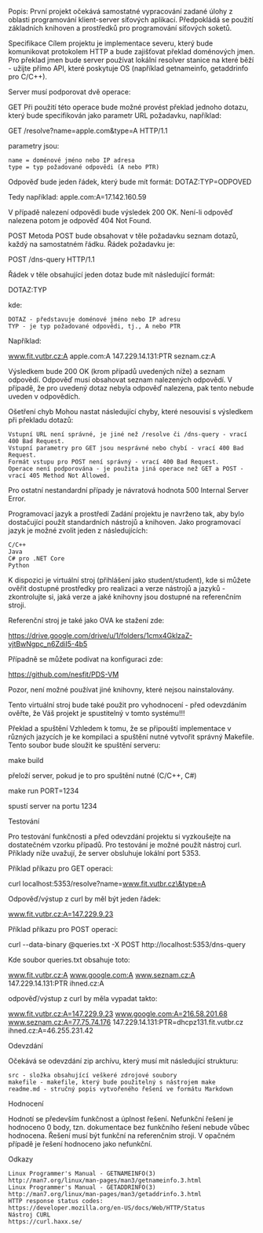Popis:
První projekt očekává samostatné vypracování zadané úlohy z oblasti programování klient-server síťových aplikací. Předpokládá se použití základních knihoven a prostředků pro programování síťových soketů. 

Specifikace
Cílem projektu je implementace severu, který bude komunikovat protokolem HTTP a bude zajišťovat překlad doménových jmen. Pro překlad jmen bude server používat lokální resolver stanice na které běží - užijte přímo API, které poskytuje OS (například getnameinfo, getaddrinfo pro C/C++). 

Server musí podporovat dvě operace:

GET
Při použití této operace bude možné provést překlad jednoho dotazu, který bude specifikován jako parametr URL požadavku, například:

GET /resolve?name=apple.com&type=A HTTP/1.1

parametry jsou:

    name = doménové jméno nebo IP adresa 
    type = typ požadované odpovědi (A nebo PTR) 


Odpověď bude jeden řádek, který bude mít formát:
DOTAZ:TYP=ODPOVED

Tedy například:
apple.com:A=17.142.160.59

V případě nalezení odpovědi bude výsledek 200 OK. Není-li odpověď nalezena potom je odpověď 404 Not Found.

POST
Metoda POST bude obsahovat v těle požadavku seznam dotazů, každý na samostatném řádku. Řádek požadavku je: 

POST /dns-query HTTP/1.1

Řádek v těle obsahující jeden dotaz bude mít následující formát:

DOTAZ:TYP

kde:

    DOTAZ - představuje doménové jméno nebo IP adresu
    TYP - je typ požadované odpovědi, tj., A nebo PTR


Například:

www.fit.vutbr.cz:A
apple.com:A
147.229.14.131:PTR
seznam.cz:A

Výsledkem bude 200 OK (krom případů uvedených níže) a seznam odpovědí. 
Odpověď musí obsahovat seznam nalezených odpovědí. V případě, že pro uvedený dotaz nebyla odpověď nalezena, pak tento nebude uveden v odpovědích. 


Ošetření chyb
Mohou nastat následující chyby, které nesouvisí s výsledkem při překladu dotazů:

    Vstupní URL není správné, je jiné než /resolve či /dns-query - vrací 400 Bad Request.
    Vstupní parametry pro GET jsou nesprávné nebo chybí - vrací 400 Bad Request.
    Formát vstupu pro POST není správný - vrací 400 Bad Request.
    Operace není podporována - je použita jiná operace než GET a POST - vrací 405 Method Not Allowed.

Pro ostatní nestandardní případy je návratová hodnota 500 Internal Server Error.

Programovací jazyk a prostředí
Zadání projektu je navrženo tak, aby bylo dostačující použít standardních nástrojů a knihoven. Jako programovací jazyk je možné zvolit jeden z následujících:

    C/C++
    Java
    C# pro .NET Core 
    Python 


K dispozici je virtuální stroj (přihlášení jako student/student), kde si můžete ověřit dostupné prostředky pro realizaci a verze nástrojů a jazyků - zkontrolujte si, jaká verze a jaké knihovny jsou dostupné na referenčním stroji.

Referenční stroj je také jako OVA ke stažení zde: 


https://drive.google.com/drive/u/1/folders/1cmx4GklzaZ-vjtBwNgpc_n6ZdiI5-4b5


Případně se můžete podívat na konfiguraci zde:

https://github.com/nesfit/PDS-VM

Pozor, není možné používat jiné knihovny, které nejsou nainstalovány.  

Tento virtuální stroj bude také použit pro vyhodnocení - před odevzdáním ověřte, že Váš projekt je spustitelný v tomto systému!!!

Překlad a spuštění
Vzhledem k tomu, že se připouští implementace v různých jazycích je ke kompilaci a spuštění nutné vytvořit správný Makefile. Tento soubor bude sloužit ke spuštění serveru:

make build

přeloží server, pokud je to pro spuštění nutné (C/C++, C#) 

make run PORT=1234

spustí server na portu 1234 

Testování

Pro testování funkčnosti a před odevzdání projektu si vyzkoušejte na dostatečném vzorku případů. Pro testování je možné použít nástroj curl. Příklady níže uvažují, že server obsluhuje lokální port 5353.

Příklad příkazu pro GET operaci:

curl localhost:5353/resolve?name=www.fit.vutbr.cz\&type=A

Odpověď/výstup z curl by měl být jeden řádek:

www.fit.vutbr.cz:A=147.229.9.23

Příklad příkazu pro POST operaci:

curl --data-binary @queries.txt -X POST http://localhost:5353/dns-query

Kde soubor queries.txt obsahuje toto:

www.fit.vutbr.cz:A
www.google.com:A
www.seznam.cz:A
147.229.14.131:PTR
ihned.cz:A

odpověď/výstup z curl by měla vypadat takto:

www.fit.vutbr.cz:A=147.229.9.23
www.google.com:A=216.58.201.68
www.seznam.cz:A=77.75.74.176
147.229.14.131:PTR=dhcpz131.fit.vutbr.cz
ihned.cz:A=46.255.231.42

Odevzdání


Očekává se odevzdání zip archívu, který musí mít následující strukturu:

    src - složka obsahující veškeré zdrojové soubory
    makefile - makefile, který bude použitelný s nástrojem make
    readme.md - stručný popis vytvořeného řešení ve formátu Markdown


Hodnocení

Hodnotí se především funkčnost a úplnost řešení. Nefunkční řešení je hodnoceno 0 body, tzn. dokumentace bez funkčního řešení nebude vůbec hodnocena. 
Řešení musí být funkční na referenčním stroji. V opačném případě je řešení hodnoceno jako nefunkční. 

Odkazy

    Linux Programmer's Manual - GETNAMEINFO(3)
    http://man7.org/linux/man-pages/man3/getnameinfo.3.html 
    Linux Programmer's Manual - GETADDRINFO(3)
    http://man7.org/linux/man-pages/man3/getaddrinfo.3.html
    HTTP response status codes: 
    https://developer.mozilla.org/en-US/docs/Web/HTTP/Status
    Nástroj CURL
    https://curl.haxx.se/
